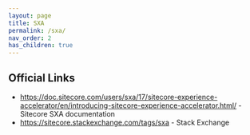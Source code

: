 ```yaml
---
layout: page
title: SXA
permalink: /sxa/
nav_order: 2
has_children: true
---
```

## Official Links

* <https://doc.sitecore.com/users/sxa/17/sitecore-experience-accelerator/en/introducing-sitecore-experience-accelerator.html/> - Sitecore SXA documentation
* <https://sitecore.stackexchange.com/tags/sxa> - Stack Exchange
